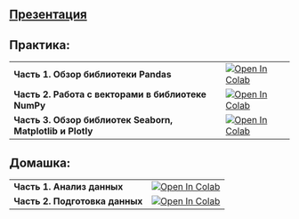 ## [Презентация](https://docs.google.com/presentation/d/10EmXgq_1jBAGLZd88SfElK-qvVH6jllDcTO9uBwg3RI/edit?usp=sharing)

## Практика:

| | |
| --- | --- |
| **Часть 1. Обзор библиотеки Pandas** | [![Open In Colab](https://colab.research.google.com/assets/colab-badge.svg)](https://colab.research.google.com/drive/1YXedjRNB-XMi7k9Yr_M0cMazq1PeB4XT?usp=sharing) |
| **Часть 2. Работа с векторами в библиотеке NumPy** | [![Open In Colab](https://colab.research.google.com/assets/colab-badge.svg)](https://colab.research.google.com/drive/1EREmSzZFgH5q1ZsgYDOYmCQp3h9a7ild?usp=sharing) |
| **Часть 3. Обзор библиотек Seaborn, Matplotlib и Plotly** | [![Open In Colab](https://colab.research.google.com/assets/colab-badge.svg)](https://colab.research.google.com/drive/1AE6ECb42hHH6xIUuhDitOUVhWa7dbY2-?usp=sharing) |

## Домашка:

| | |
| --- | --- |
| **Часть 1. Анализ данных** | [![Open In Colab](https://colab.research.google.com/assets/colab-badge.svg)](https://colab.research.google.com/drive/1vKzZuHJoxs24jKDgGGSZk8tLPa4Iczx4?usp=sharing) |
| **Часть 2. Подготовка данных** | [![Open In Colab](https://colab.research.google.com/assets/colab-badge.svg)](https://colab.research.google.com/drive/1zA1b3S0t98Cg5B-DKTpFM27INxKON3Qc?usp=sharing) |
